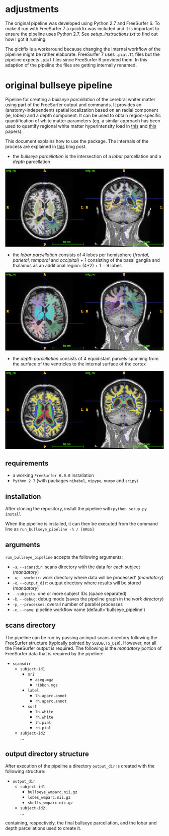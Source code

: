 # adjustments
The original pipeline was developed using Python 2.7 and FreeSurfer 6. To make it run with FreeSurfer 7 a quickfix was included and it is important to ensure the pipeline uses Python 2.7. See _setup_instructions.txt_ to find out how I got it running.

The qickfix is a workaround because changing the internal workflow of the pipeline might be rather elaborate. FreeSurfer 7 uses `.pial.T1` files but the pipeline expects `.pial` files since FreeSurfer 6 provided them. In this adaption of the pipeline the files are getting internally renamed.

# original bullseye pipeline
Pipeline for creating a _bullseye parcellation_ of the cerebral whiter matter using part of the FreeSurfer output and commands.
It provides an (anatomy-independent) spatial localization based on an radial component (ie, lobes) and a depth component.
It can be used to obtain region-specific quantification of white matter parameters (eg, a similar approach has been used to quantify regional white matter hyperintensity load in [this](https://link.springer.com/chapter/10.1007/978-3-030-00919-9_10) and [this](https://doi.org/10.1016/j.neurad.2017.10.001) papers). 

This document explains how to use the package.
The internals of the process are explained in [this](https://gsanroma.github.io/posts/2019/06/bullseye-parcellation/) blog post.

- the _bullseye parcellation_ is the intersection of a _lobar_ parcellation and a _depth_ parcellation

![](images/bull.png)

- the _lobar parcellation_ consists of 4 lobes per hemisphere (_frontal_, _parietal_, _temporal_ and _occipital_) + 1 consisting of the basal ganglia and thalamus as an additional region: (4*2) + 1 = 9 lobes

![](images/lobes.png)

- the _depth parcellation_ consists of 4 equidistant parcels spanning from the surface of the ventricles to the internal surface of the cortex

![](images/shells.png)

## requirements
- a working `FreeSurfer 6.0.0` installation
- `Python 2.7` (with packages `nibabel`, `nipype`, `numpy` and `scipy`)

## installation

After cloning the repository, install the pipeline with `python setup.py install`

When the pipeline is installed, it can then be executed from the command line as `run_bullseye_pipeline -h / [ARGS]`

## arguments

`run_bullseye_pipeline` accepts the following arguments:

- `-s`, `--scansdir`: scans directory with the data for each subject (_mandatory_)
- `-w`, `--workdir`: work directory where data will be processed' (_mandatory_)
- `-o`, `--output_dir`: output directory where results will be stored (_mandatory_)
- `--subjects`: one or more subject IDs (space separated)
- `-b`, `--debug`: debug mode (saves the pipeline graph in the _work directory_)
- `-p`, `--processes`: overall number of parallel processes
- `-n`, `--name`: pipeline workflow name (default='bullseye_pipeline')

## scans directory

The pipeline can be run by passing an input scans directory following the FreeSurfer structure (typically pointed by `SUBJECTS_DIR`).
However, not all the FreeSurfer output is required.
The following is the _mandatory_ portion of FreeSurfer data that is required by the pipeline:

- `scansdir`  
  - `subject-id1`  
    - `mri`  
      - `aseg.mgz`  
      - `ribbon.mgz`  
    - `label`  
      - `lh.aparc.annot`  
      - `rh.aparc.annot` 
    - `surf`  
      - `lh.white`  
      - `rh.white`  
      - `lh.pial`  
      - `rh.pial`  
  - `subject-id2`  
  ...
  
## output directory structure

After execution of the pipeline a directory `output_dir` is created with the following structure:

- `output_dir`  
  - `subject-id1`  
    - `bullseye_wmparc.nii.gz`  
    - `lobes_wmparc.nii.gz`  
    - `shells_wmparc.nii.gz`
  - `subject-id2`  
  ...
  
containing, respectively, the final bullseye parcellation, and the lobar and depth parcellations used to create it.   



